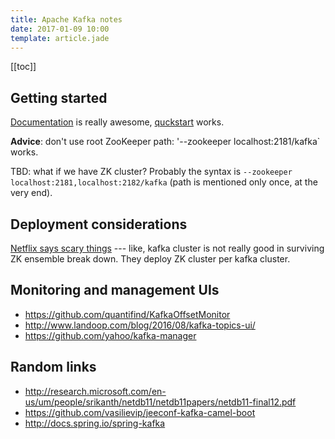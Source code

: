```yaml
---
title: Apache Kafka notes
date: 2017-01-09 10:00
template: article.jade
---
```


[[toc]]

## Getting started

[Documentation] is really awesome, [quckstart] works.

[Documentation]: http://kafka.apache.org/documentation/
[quckstart]: http://kafka.apache.org/quickstart

**Advice**: don't use root ZooKeeper path: '--zookeeper localhost:2181/kafka` works.

TBD: what if we have ZK cluster? Probably the syntax is
`--zookeeper localhost:2181,localhost:2182/kafka`
(path is mentioned only once, at the very end).

## Deployment considerations

[Netflix says scary things] --- like, kafka cluster is not really good
in surviving ZK ensemble break down. They deploy ZK cluster per kafka
cluster.

[Netflix says scary things]: TBD

## Monitoring and management UIs

* https://github.com/quantifind/KafkaOffsetMonitor
* http://www.landoop.com/blog/2016/08/kafka-topics-ui/
* https://github.com/yahoo/kafka-manager


## Random links

* http://research.microsoft.com/en-us/um/people/srikanth/netdb11/netdb11papers/netdb11-final12.pdf 
* https://github.com/vasilievip/jeeconf-kafka-camel-boot
* http://docs.spring.io/spring-kafka
